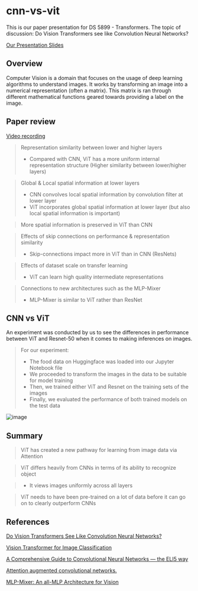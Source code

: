 # cnn-vs-vit
This is our paper presentation for DS 5899 - Transformers. The topic of discussion: Do Vision Transformers see like Convolution Neural Networks?

[Our Presentation Slides](https://docs.google.com/presentation/d/1NSiqBuMzJEszaGAs3XfNuMyi_4NkqIEVPTo7G4usgJk/edit?usp=sharing)

## Overview

Computer Vision is a domain that focuses on the usage of deep learning algorithms to understand images. It works by transforming an image into a numerical representation (often a matrix). This matrix is ran through different mathematical functions geared towards providing a label on the image.

## Paper review

[Video recording](https://www.youtube.com/watch?v=IffBFXTnjqk&t=50s)

> Representation similarity between lower and higher layers
> - Compared with CNN, ViT has a more uniform internal representation structure (Higher similarity between lower/higher layers)

> Global & Local spatial information at lower layers 
> - CNN convolves local spatial information by convolution filter at lower layer
> - ViT incorporates global spatial information at lower layer (but also local spatial information is important)

> More spatial information is preserved in ViT than CNN

> Effects of skip connections on performance & representation similarity
> - Skip-connections impact more in ViT than in CNN (ResNets)

> Effects of dataset scale on transfer learning
> - ViT can learn high quality intermediate representations

> Connections to new architectures such as the MLP-Mixer
> - MLP-Mixer is similar to ViT rather than ResNet



## CNN vs ViT

An experiment was conducted by us to see the differences in performance between ViT and Resnet-50 when it comes to making inferences on images. 

> For our experiment:
> - The food data on Huggingface was loaded into our Jupyter Notebook file
> - We proceeded to transform the images in the data to be suitable for model training 
> - Then, we trained either ViT and Resnet on the training sets of the images
> - Finally, we evaluated the performance of both trained models on the test data


![image](https://user-images.githubusercontent.com/89406404/197955058-5f907bd6-75e5-4c9a-8695-66cd3da42a59.png)


## Summary

> ViT has created a new pathway for learning from image data via Attention

> ViT differs heavily from CNNs in terms of its ability to recognize object

> - It views images uniformly across all layers

> ViT needs to have been pre-trained on a lot of data before it can go on to clearly outperform CNNs


## References

[Do Vision Transformers See Like Convolution Neural Networks?](https://arxiv.org/abs/2108.08810)

[Vision Transformer for Image Classification](https://www.youtube.com/watch?v=HZ4j_U3FC94)

[A Comprehensive Guide to Convolutional Neural Networks — the ELI5 way](https://towardsdatascience.com/a-comprehensive-guide-to-convolutional-neural-networks-the-eli5-way-3bd2b1164a53)

[Attention augmented convolutional networks.](https://arxiv.org/abs/1904.09925)

[MLP-Mixer: An all-MLP Architecture for Vision](https://arxiv.org/abs/2105.01601)
